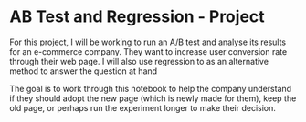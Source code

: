# AB Test and Regression - Project

<p>For this project, I will be working to run an A/B test and analyse its results for an e-commerce company. They want to increase user conversion rate through their web page. I will also use regression to as an alternative method to answer the question at hand</p>

<p>The goal is to work through this notebook to help the company understand if they should adopt the new page (which is newly made for them), keep the old page, or perhaps run the experiment longer to make their decision.</p>





